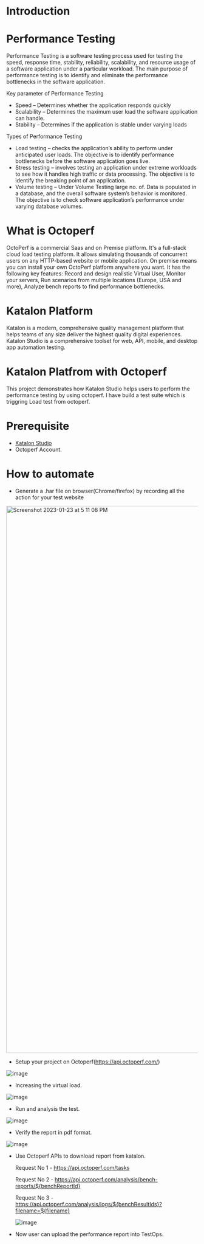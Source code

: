 
# Introduction

# Performance Testing

Performance Testing is a software testing process used for testing the speed, response time, stability, reliability, scalability, and resource usage of a software application under a particular workload. The main purpose of performance testing is to identify and eliminate the performance bottlenecks in the software application.

Key parameter of Performance Testing

* Speed – Determines whether the application responds quickly
* Scalability – Determines the maximum user load the software application can handle.
* Stability – Determines if the application is stable under varying loads

Types of Performance Testing

* Load testing – checks the application’s ability to perform under anticipated user loads. The objective is to identify performance bottlenecks before the software application goes live.
* Stress testing – involves testing an application under extreme workloads to see how it handles high traffic or data processing. The objective is to identify the breaking point of an application.
* Volume testing – Under Volume Testing large no. of. Data is populated in a database, and the overall software system’s behavior is monitored. The objective is to check software application’s performance under varying database volumes.


# What is Octoperf

OctoPerf is a commercial Saas and on Premise platform. It's a full-stack cloud load testing platform. It allows simulating thousands of concurrent users on any HTTP-based website or mobile application. On premise means you can install your own OctoPerf platform anywhere you want. It has the following key features:
Record and design realistic Virtual User,
Monitor your servers,
Run scenarios from multiple locations (Europe, USA and more),
Analyze bench reports to find performance bottlenecks.

# Katalon Platform

Katalon is a modern, comprehensive quality management platform that helps teams of any size deliver the highest quality digital experiences. Katalon Studio is a comprehensive toolset for web, API, mobile, and desktop app automation testing.

# Katalon Platfrom with Octoperf
This project demonstrates how Katalon Studio helps users to perform the performance testing by using octoperf. I have build a test suite which is triggring Load test from octoperf.


# Prerequisite
* [Katalon Studio][KS]
* Octoperf Account.


# How to automate
* Generate a .har file on browser(Chrome/firefox) by recording all the action for your test website

<img width="1440" alt="Screenshot 2023-01-23 at 5 11 08 PM" src="https://user-images.githubusercontent.com/84115288/214031446-3ec9cad2-4881-45fb-af59-48cfb9d4c4a0.png">

* Setup your project on Octoperf(https://api.octoperf.com/)

![image](https://user-images.githubusercontent.com/84115288/214032009-071306ad-8afd-4ec1-853c-29b355eb9134.png)

* Increasing the virtual load.

![image](https://user-images.githubusercontent.com/84115288/214032175-0d116ae6-61a4-4171-ba47-94d7ddf4d8b0.png)

* Run and analysis the test.

![image](https://user-images.githubusercontent.com/84115288/214032821-102624f1-4eb1-41e9-8b60-2c4e64f34f01.png)

* Verify the report in pdf format.

![image](https://user-images.githubusercontent.com/84115288/214033013-94b92dbd-2a6a-4ae7-ad9d-87f41a4c9161.png)

* Use Octoperf APIs to download report from katalon.

  Request No 1 - https://api.octoperf.com/tasks
  
  Request No 2 - https://api.octoperf.com/analysis/bench-reports/${benchReportId}
  
  Request No 3 - https://api.octoperf.com/analysis/logs/${benchResultIds}?filename=${filename}
  
  ![image](https://user-images.githubusercontent.com/84115288/215849754-31324efd-0958-43f5-ae6c-90a40a11d58d.png)
  
* Now user can upload the performance report into TestOps.


[KS]: <https://docs.katalon.com/docs/get-started/katalon-studio-installation/install-katalon-studio-on-macoswindows#download-katalon-studio> "Katalon Studio"



